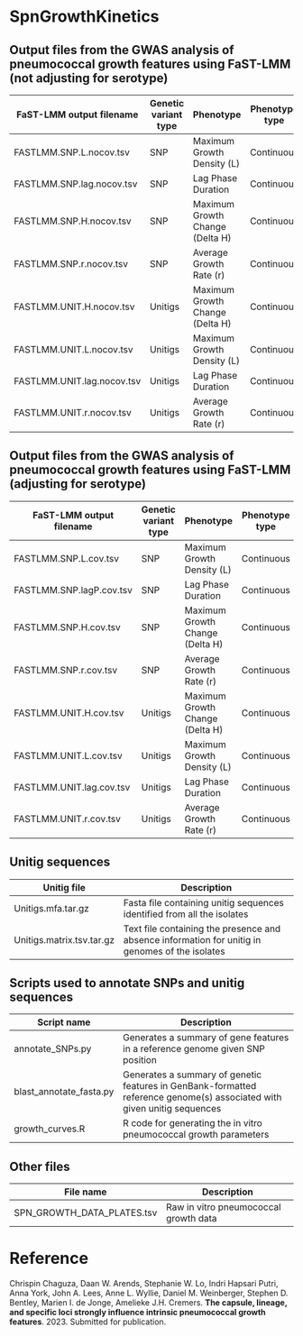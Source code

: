 # SpnGrowthKinetics

## Output files from the GWAS analysis of pneumococcal growth features using FaST-LMM (not adjusting for serotype)

FaST-LMM output filename | Genetic variant type | Phenotype | Phenotype type
-- | -- | -- | -- 
FASTLMM.SNP.L.nocov.tsv | SNP | Maximum Growth Density (L) | Continuous
FASTLMM.SNP.lag.nocov.tsv | SNP | Lag Phase Duration | Continuous
FASTLMM.SNP.H.nocov.tsv | SNP | Maximum Growth Change (Delta H) | Continuous
FASTLMM.SNP.r.nocov.tsv | SNP | Average Growth Rate (r) | Continuous
FASTLMM.UNIT.H.nocov.tsv | Unitigs | Maximum Growth Change (Delta H) | Continuous
FASTLMM.UNIT.L.nocov.tsv | Unitigs | Maximum Growth Density (L) | Continuous
FASTLMM.UNIT.lag.nocov.tsv | Unitigs | Lag Phase Duration | Continuous
FASTLMM.UNIT.r.nocov.tsv | Unitigs | Average Growth Rate (r) | Continuous


## Output files from the GWAS analysis of pneumococcal growth features using FaST-LMM (adjusting for serotype)

FaST-LMM output filename | Genetic variant type | Phenotype | Phenotype type
-- | -- | -- | -- 
FASTLMM.SNP.L.cov.tsv | SNP | Maximum Growth Density (L) | Continuous
FASTLMM.SNP.lagP.cov.tsv | SNP | Lag Phase Duration | Continuous
FASTLMM.SNP.H.cov.tsv | SNP | Maximum Growth Change (Delta H) | Continuous
FASTLMM.SNP.r.cov.tsv | SNP | Average Growth Rate (r) | Continuous
FASTLMM.UNIT.H.cov.tsv | Unitigs | Maximum Growth Change (Delta H) | Continuous
FASTLMM.UNIT.L.cov.tsv | Unitigs | Maximum Growth Density (L) | Continuous
FASTLMM.UNIT.lag.cov.tsv | Unitigs | Lag Phase Duration | Continuous
FASTLMM.UNIT.r.cov.tsv | Unitigs | Average Growth Rate (r) | Continuous

## Unitig sequences

Unitig file | Description
-- | --
Unitigs.mfa.tar.gz | Fasta file containing unitig sequences identified from all the isolates
Unitigs.matrix.tsv.tar.gz | Text file containing the presence and absence information for unitig in genomes of the isolates

## Scripts used to annotate SNPs and unitig sequences

Script name | Description
-- | -- 
annotate_SNPs.py | Generates a summary of gene features in a reference genome given SNP position
blast_annotate_fasta.py | Generates a summary of genetic features in GenBank-formatted reference genome(s) associated with given unitig sequences
growth_curves.R | R code for generating the in vitro pneumococcal growth parameters

## Other files

File name | Description
-- | --
SPN_GROWTH_DATA_PLATES.tsv | Raw in vitro pneumococcal growth data

# Reference
Chrispin Chaguza, Daan W. Arends, Stephanie W. Lo, Indri Hapsari Putri, Anna York, John A. Lees, Anne L. Wyllie, Daniel M. Weinberger, Stephen D. Bentley, Marien I. de Jonge, Amelieke J.H. 
Cremers. **The capsule, lineage, and specific loci strongly influence intrinsic pneumococcal growth features**. 2023. Submitted for publication.

